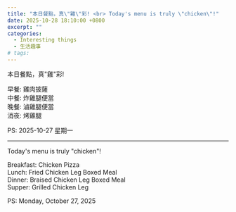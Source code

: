 ```yaml
---
title: "本日餐點，真\"雞\"彩! <br> Today's menu is truly \"chicken\"!"
date: 2025-10-28 18:10:00 +0800
excerpt: ""
categories:
  - Interesting things
  - 生活趣事
# tags:
---
```


本日餐點，真"雞"彩!

早餐: 雞肉披薩  
中餐: 炸雞腿便當  
晚餐: 滷雞腿便當  
消夜: 烤雞腿

PS: 2025-10-27 星期一

---

Today's menu is truly "chicken"!

Breakfast: Chicken Pizza  
Lunch: Fried Chicken Leg Boxed Meal  
Dinner: Braised Chicken Leg Boxed Meal  
Supper: Grilled Chicken Leg  

PS: Monday, October 27, 2025

<!--
2025-10 台中市爆發 "非洲豬瘟"

REF: 環境資訊中心 - 我國非洲豬瘟首爆發 一文看清豬場與台中市府如何環環出事
https://e-info.org.tw/node/242395

FB: https://www.facebook.com/hsienching.chung/posts/pfbid0m81e2VcWjjNHoSAQ2W89euNX1bgpCjw4kfvKm4GH84LpnYdG3Yw5jYuAbFkhBZegl
Twitter: https://x.com/HsienChing_/status/1983160450981487099
https://x.com/HsienChing_/status/1983160500012867895
-->
